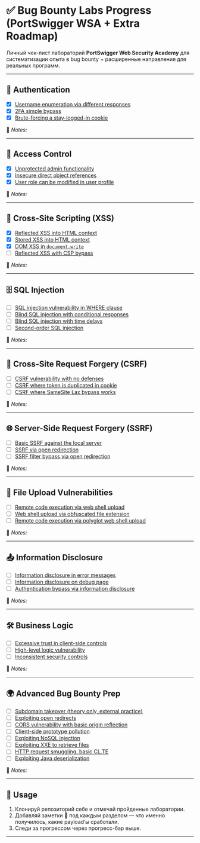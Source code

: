 # ✅ Bug Bounty Labs Progress (PortSwigger WSA + Extra Roadmap)

Личный чек-лист лабораторий **PortSwigger Web Security Academy** для систематизации опыта в bug bounty + расширенные направления для реальных программ.  

---

## 🔐 Authentication
- [x] [Username enumeration via different responses](https://portswigger.net/web-security/authentication/password-based/lab-username-enumeration-via-different-responses)  
- [x] [2FA simple bypass](https://portswigger.net/web-security/authentication/multi-factor/lab-2fa-simple-bypass)  
- [x] [Brute-forcing a stay-logged-in cookie](https://portswigger.net/web-security/authentication/other-mechanisms/lab-brute-forcing-a-stay-logged-in-cookie)  

📝 *Notes:*  

---

## 🛑 Access Control
- [x] [Unprotected admin functionality](https://portswigger.net/web-security/access-control/lab-unprotected-admin-functionality)  
- [x] [Insecure direct object references](https://portswigger.net/web-security/access-control/lab-insecure-direct-object-references)  
- [x] [User role can be modified in user profile](https://portswigger.net/web-security/access-control/lab-user-role-can-be-modified-in-user-profile)  

📝 *Notes:*  

---

## 🎯 Cross-Site Scripting (XSS)
- [x] [Reflected XSS into HTML context](https://portswigger.net/web-security/cross-site-scripting/reflected/lab-html-context-nothing-encoded)  
- [x] [Stored XSS into HTML context](https://portswigger.net/web-security/cross-site-scripting/stored/lab-html-context-nothing-encoded)  
- [x] [DOM XSS in `document.write`](https://portswigger.net/web-security/cross-site-scripting/dom-based/lab-document-write-sink)  
- [ ] [Reflected XSS with CSP bypass](https://portswigger.net/web-security/cross-site-scripting/csp/lab-csp-bypass)  

📝 *Notes:*  

---

## 🗄️ SQL Injection
- [ ] [SQL injection vulnerability in WHERE clause](https://portswigger.net/web-security/sql-injection/lab-retrieve-hidden-data)  
- [ ] [Blind SQL injection with conditional responses](https://portswigger.net/web-security/sql-injection/blind/lab-conditional-responses)  
- [ ] [Blind SQL injection with time delays](https://portswigger.net/web-security/sql-injection/blind/lab-time-delays)  
- [ ] [Second-order SQL injection](https://portswigger.net/web-security/sql-injection/second-order/lab-second-order-sql-injection)  

📝 *Notes:*  

---

## 🔗 Cross-Site Request Forgery (CSRF)
- [ ] [CSRF vulnerability with no defenses](https://portswigger.net/web-security/csrf/lab-no-defenses)  
- [ ] [CSRF where token is duplicated in cookie](https://portswigger.net/web-security/csrf/lab-token-duplicated)  
- [ ] [CSRF where SameSite Lax bypass works](https://portswigger.net/web-security/csrf/lab-samesite-lax-bypass)  

📝 *Notes:*  

---

## 🌐 Server-Side Request Forgery (SSRF)
- [ ] [Basic SSRF against the local server](https://portswigger.net/web-security/ssrf/lab-basic-ssrf-against-localhost)  
- [ ] [SSRF via open redirection](https://portswigger.net/web-security/ssrf/lab-ssrf-via-open-redirection)  
- [ ] [SSRF filter bypass via open redirection](https://portswigger.net/web-security/ssrf/lab-ssrf-filter-bypass-via-open-redirection)  

📝 *Notes:*  

---

## 📂 File Upload Vulnerabilities
- [ ] [Remote code execution via web shell upload](https://portswigger.net/web-security/file-upload/lab-file-upload-remote-code-execution-via-web-shell-upload)  
- [ ] [Web shell upload via obfuscated file extension](https://portswigger.net/web-security/file-upload/lab-file-upload-web-shell-upload-via-obfuscated-file-extension)  
- [ ] [Remote code execution via polyglot web shell upload](https://portswigger.net/web-security/file-upload/lab-file-upload-remote-code-execution-via-polyglot-web-shell)  

📝 *Notes:*  

---

## 📤 Information Disclosure
- [ ] [Information disclosure in error messages](https://portswigger.net/web-security/information-disclosure/exploiting/lab-infoleak-in-error-messages)  
- [ ] [Information disclosure on debug page](https://portswigger.net/web-security/information-disclosure/exploiting/lab-infoleak-on-debug-page)  
- [ ] [Authentication bypass via information disclosure](https://portswigger.net/web-security/information-disclosure/exploiting/lab-infoleak-authentication-bypass)  

📝 *Notes:*  

---

## 🛠️ Business Logic
- [ ] [Excessive trust in client-side controls](https://portswigger.net/web-security/logic-flaws/examples/lab-logic-flaws-excessive-trust-in-client-side-controls)  
- [ ] [High-level logic vulnerability](https://portswigger.net/web-security/logic-flaws/examples/lab-logic-flaws-high-level)  
- [ ] [Inconsistent security controls](https://portswigger.net/web-security/logic-flaws/examples/lab-logic-flaws-inconsistent-security-controls)  

📝 *Notes:*  

---

## 🌍 Advanced Bug Bounty Prep
- [ ] [Subdomain takeover (theory only, external practice)](https://portswigger.net/research/subdomain-takeover)  
- [ ] [Exploiting open redirects](https://portswigger.net/web-security/open-redirect/lab-open-redirect)  
- [ ] [CORS vulnerability with basic origin reflection](https://portswigger.net/web-security/cors/lab-basic-origin-reflection-attack)  
- [ ] [Client-side prototype pollution](https://portswigger.net/web-security/prototype-pollution/finding/lab-prototype-pollution-client-side)  
- [ ] [Exploiting NoSQL injection](https://portswigger.net/web-security/nosql-injection/lab-nosql-injection)  
- [ ] [Exploiting XXE to retrieve files](https://portswigger.net/web-security/xxe/lab-exploiting-xxe-to-retrieve-files)  
- [ ] [HTTP request smuggling, basic CL.TE](https://portswigger.net/web-security/request-smuggling/lab-basic-cl-te)  
- [ ] [Exploiting Java deserialization](https://portswigger.net/web-security/deserialization/exploiting/lab-deserialization-modify-serialized-object)  

📝 *Notes:*  

---

## 📌 Usage
1. Клонируй репозиторий себе и отмечай пройденные лаборатории.  
2. Добавляй заметки 📝 под каждым разделом — что именно получилось, какие payload’ы сработали.  
3. Следи за прогрессом через прогресс-бар выше.  

---

